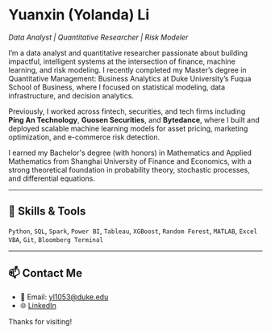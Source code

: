 # Yuanxin (Yolanda) Li  
*Data Analyst | Quantitative Researcher | Risk Modeler*

I’m a data analyst and quantitative researcher passionate about building impactful, intelligent systems at the intersection of finance, machine learning, and risk modeling. I recently completed my Master’s degree in Quantitative Management: Business Analytics at Duke University’s Fuqua School of Business, where I focused on statistical modeling, data infrastructure, and decision analytics.

Previously, I worked across fintech, securities, and tech firms including **Ping An Technology**, **Guosen Securities**, and **Bytedance**, where I built and deployed scalable machine learning models for asset pricing, marketing optimization, and e-commerce risk detection.

I earned my Bachelor's degree (with honors) in Mathematics and Applied Mathematics from Shanghai University of Finance and Economics, with a strong theoretical foundation in probability theory, stochastic processes, and differential equations.

---

## 🔧 Skills & Tools

`Python`, `SQL`, `Spark`, `Power BI`, `Tableau`, `XGBoost`, `Random Forest`, `MATLAB`, `Excel VBA`, `Git`, `Bloomberg Terminal`

---
## 📫 Contact Me
- 📧 Email: yl1053@duke.edu
- 🌐 [LinkedIn](https://www.linkedin.com/in/yuanxin-li-50896b342)

Thanks for visiting!
